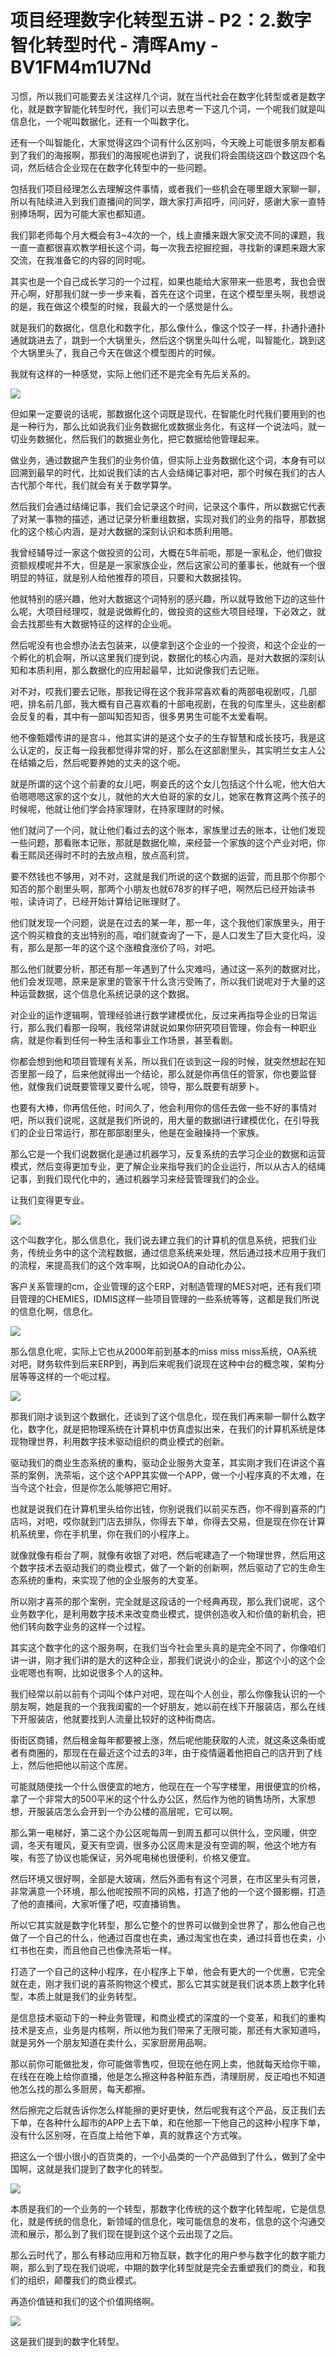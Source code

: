 # 项目经理数字化转型五讲 - P2：2.数字智化转型时代 - 清晖Amy - BV1FM4m1U7Nd

习惯，所以我们可能要去关注这样几个词，就在当代社会在数字化转型或者是数字化，就是数字智能化转型时代，我们可以去思考一下这几个词，一个呢我们就是叫信息化，一个呢叫数据化，还有一个叫数字化。

还有一个叫智能化，大家觉得这四个词有什么区别吗，今天晚上可能很多朋友都看到了我们的海报啊，那我们的海报呢也讲到了，说我们将会围绕这四个数这四个名词，然后结合企业现在在数字化转型中的一些问题。

包括我们项目经理怎么去理解这件事情，或者我们一些机会在哪里跟大家聊一聊，所以有陆续进入到我们直播间的同学，跟大家打声招呼，问问好，感谢大家一直特别捧场啊，因为可能大家也都知道。

我们郭老师每个月大概会有3~4次的一个，线上直播来跟大家交流不同的课题，我一直一直都很喜欢教学相长这个词，每一次我去挖掘挖掘，寻找新的课题来跟大家交流，在我准备它的内容的同时呢。

其实也是一个自己成长学习的一个过程，如果也能给大家带来一些思考，我也会很开心啊，好那我们就一步一步来看，首先在这个词里，在这个模型里头啊，我想说的是，我在做这个模型的时候，我最大的一个感觉是什么。

就是我们的数据化，信息化和数字化，那么像什么，像这个饺子一样，扑通扑通扑通就跳进去了，跳到一个大锅里头，然后这个锅里头叫什么呢，叫智能化，跳到这个大锅里头了，我自己今天在做这个模型图片的时候。

我就有这样的一种感觉，实际上他们还不是完全有先后关系的。

![](img/63d064e7716112f9234d1fe81021d5cd_1.png)

但如果一定要说的话呢，那数据化这个词既是现代，在智能化时代我们要用到的也是一种行为，那么比如说我们业务数据化或数据业务化，有这样一个说法吗，就一切业务数据化，然后我们的数据业务化，把它数据给他管理起来。

做业务，通过数据产生我们的业务价值，但实际上业务数据化这个词，本身有可以回溯到最早的时代，比如说我们读的古人会结绳记事对吧，那个时候在我们的古人古代那个年代，我们就会有关于数学算学。

然后我们会通过结绳记事，我们会记录这个时间，记录这个事件，所以数据它代表了对某一事物的描述，通过记录分析重组数据，实现对我们的业务的指导，那数据化的这个核心内涵，是对大数据的深刻认识和本质利用嗯。

我曾经辅导过一家这个做投资的公司，大概在5年前呃，那是一家私企，他们做投资额规模呢并不大，但是是一家家族企业，然后这家公司的董事长，他就有一个很明显的特征，就是别人给他推荐的项目，只要和大数据挂钩。

他就特别的感兴趣，他对大数据这个词特别的感兴趣，所以就导致他下边的这些什么呢，大项目经理哎，就是说做孵化的，做投资的这些大项目经理，下必效之，就会去找那些有大数据特征的这样的企业呃。

然后呢没有也会想办法去包装来，以便拿到这个企业的一个投资，和这个企业的一个孵化的机会啊，所以这里我们提到说，数据化的核心内涵，是对大数据的深刻认知和本质利用，那么数据化的应用起最早，比如说像我们去记账。

对不对，哎我们要去记账，那我记得在这个我非常喜欢看的两部电视剧哎，几部吧，排名前几部，我大概有自己喜欢看的十部电视剧，在我的句库里头，这些剧都会反复的看，其中有一部叫知否知否，很多男男生可能不太爱看啊。

他不像甄嬛传讲的是宫斗，他其实讲的是这个女子的生存智慧和成长技巧，我是这么认定的，反正每一段我都觉得非常的好，那么在这部剧里头，其实明兰女主人公在结婚之后，然后呢要养她的丈夫的这个呃。

就是所谓的这个这个前妻的女儿吧，啊妾氏的这个女儿包括这个什么呢，他大伯大伯嗯嗯嗯这家的这个女儿，就他的大大伯哥的家的女儿，她家在教育这两个孩子的时候呢，他就让他们学会持家理财，在持家理财的时候。

他们就问了一个问，就让他们看过去的这个账本，家族里过去的账本，让他们发现一些问题，那看账本记账，那就是数据化嘛，来经营一个家族的这个产业对吧，你看王熙凤还得时不时的去放点租，放点高利贷。

要不然钱也不够用，对不对，这就是我们所说的这个数据的运营，而且那个你那个知否的那个剧里头啊，那两个小朋友也就678岁的样子吧，啊然后已经开始读书啦，读诗词了，已经开始计算给记账理财了。

他们就发现一个问题，说是在过去的某一年，那一年，这个我他们家族里头，用于这个购买粮食的支出特别的高，咱们就查询了一下，是人口发生了巨大变化吗，没有，那么是那一年的这个这个涨粮食涨价了吗，对吧。

那么他们就要分析，那还有那一年遇到了什么灾难吗，通过这一系列的数据对比，他们会发现嗯，原来是家里的管家干什么贪污受贿了，所以我们说呢对于大量的这种运营数据，这个信息化系统记录的这个数据。

对企业的运作逻辑啊，管理经验进行数学建模优化，反过来再指导企业的日常运行，那么我们看那一段啊，我经常讲就说如果你研究项目管理，你会有一种职业病，就是你看到任何一种生活和事业工作场景，甚至看剧。

你都会想到他和项目管理有关系，所以我们在谈到这一段的时候，就突然想起在知否里那一段了，后来他就得出一个结论，那么就是你再信任的管家，你也要监督他，就像我们说既要管理又要什么呢，领导，那么既要有胡萝卜。

也要有大棒，你再信任他，时间久了，他会利用你的信任去做一些不好的事情对吧，所以我们说呢，这就是我们所说的，用大量的数据I进行建模优化，在引导我们的企业日常运行，那在那部剧里头，他是在金融操持一个家族。

那么它是一个我们说数据化是通过机器学习，反复系统的去学习企业的数据和运营模式，然后变得更加专业，更了解企业来指导我们的企业运行，所以从古人的结绳记事，到我们现代化中的，通过机器学习来经营管理我们的企业。

让我们变得更专业。

![](img/63d064e7716112f9234d1fe81021d5cd_3.png)

这个叫数字化，那么信息化，我们说去建立我们的计算机的信息系统，把我们业务，传统业务中的这个流程数据，通过信息系统来处理，然后通过技术应用于我们的流程，来提高我们的这个效率啊，比如说OA的自动化办公。

客户关系管理的cm，企业管理的这个ERP，对制造管理的MES对吧，还有我们项目管理的CHEMIES，IDMIS这样一些项目管理的一些系统等等，这都是我们所说的信息化啊，信息化。



![](img/63d064e7716112f9234d1fe81021d5cd_5.png)

那么信息化呢，实际上它也从2000年前到基本的miss miss miss系统，OA系统对吧，财务软件到后来ERP到，再到后来呢我们说现在这种中台的概念唉，架构分层等等这样的一个呃过程。



![](img/63d064e7716112f9234d1fe81021d5cd_7.png)

那我们刚才谈到这个数据化，还谈到了这个信息化，现在我们再来聊一聊什么数字化，数字化，就是把物理系统在计算机中仿真虚拟出来，在我们的计算机系统是体现物理世界，利用数字技术驱动组织的商业模式的创新。

驱动我们的商业生态系统的重构，驱动企业服务大变革，其实刚才我们在讲这个喜茶的案例，洗茶垢，这个这个APP其实做一个APP，做一个小程序真的不太难，在当今这个社会，但是你怎么能够把它用好。

也就是说我们在计算机里头给你出钱，你别说我们以前买东西，你不得到喜茶的门店吗，对吧，哎你就到门店去排队，你得去下单，你得去交易，但是现在你在计算机系统里，你在手机里，你在我们的小程序上。

就像就像有柜台了啊，就像有收银了对吧，然后呢建造了一个物理世界，然后用这个数字技术去驱动我们的商业模式，做了一个新的创新啊，然后驱动了它的生命生态系统的重构，来实现了他的企业服务的大变革。

所以刚才喜茶的那个案例，完全就是这段话的一个经典再现，那么我们说呢，这个业务数字化，是利用数字技术来改变商业模式，提供创造收入和价值的新机会，把他们转向数字业务的这样一个过程。

其实这个数字化的这个服务啊，在我们当今社会里头真的是完全不同了，你像咱们讲一讲，刚才我们讲的是大的这种企业，那我们说说小的企业，那这个小的这个企业呢嗯也有啊，比如说很多个人的这种。

我们经常以前以前有个词叫个体户对吧，现在叫个人创业，那么你像我认识的一个朋友啊，她是我的一个我我闺蜜的一个好朋友，她以前在线下开服装店，那么在线下开服装店，他就要找到人流量比较好的这种街商店。

街街区商铺，然后租金每年都要被上涨，然后呢他能获取的人流，就这条这条街或者有商圈的，那现在在最近这个过去的3年，由于疫情逼着他把自己的店开到了线上，然后他把他以前这个库房。

可能就随便找一个什么很便宜的地方，他现在在一个写字楼里，用很便宜的价格，拿了一个非常大的500平米的这个什么办公区，然后作为他的销售场所，大家想想，开服装店怎么会开到一个办公楼的高层呢，它可以啊。

那么第一电梯好，第二这个办公区呢每周一到周五都可以供什么，空风暖，供空调，冬天有暖风，夏天有空调，很多办公区周末是没有空调的啊，他这个地方有唉，有签了协议也能保证，另外呢电梯也很便利，价格又便宜。

然后环境又很好啊，全部是大玻璃，然后外面有有这个河景，在市区里头有河景，非常满意一个环境，那么他呢按照不同的风格，打造了他的一个这个摄影棚，打造了他的直播间，大家听懂了吧，哎直播销售。

所以它其实就是数字化转型，那么它整个的世界可以做到全世界了，那么他自己也做了一个自己的什么，他通过百度也在卖，通过淘宝也在卖，通过抖音也在卖，小红书也在卖，而且他自己也像洗茶垢一样。

打造了一个自己的这种小程序，在小程序上下单，他会有更大的一个优惠，它完全就在走，刚才我们说的喜茶购物这个模式，那么它其实就是我们说本质上数字化转型，本质上就是我们的业务转型。

是信息技术驱动下的一种业务管理，和商业模式的深度的一个变革，和我们的重构技术是支点，业务是内核啊，所以他为我们带来了无限可能，那还有大家知道吗，就是另外一个朋友知道在卖什么，买家厨房用品啊。

那以前你可能做批发，你可能做零售哎，但现在他在网上卖，他就每天给你干嘛，在线在在晚上给你直播，他是怎么擦这种各种脏东西，清理厨房，反正咱也不知道他怎么找的那么多厨房，每天都擦。

然后擦完之后就告诉你怎么样能擦的更好更快，然后呢我有这个产品，反正我们去下单，在各种什么超市的APP上去下单，和在他那一下他自己的这种小程序下单，没有什么区别呀，在百度上给他下单，真的就靠这个方式唉。

把这么一个很小很小的百货类的，一个小品类的一个产品做到了什么，做到了全中国啊，这就是我们提到了数字化的转型。



![](img/63d064e7716112f9234d1fe81021d5cd_9.png)

本质是我们的一个业务的一个转型，那数字化传统的这个数字化转型呢，它是信息化，就是传统的信息化，新领域的信息化，唉可能信息的发布，信息的这个沟通交流和展示，那么到了我们现在提到这个这个云出现了之后。

那么云时代了，那么有移动应用和万物互联，数字化的用户参与数字化的数字能力啊，那么到了现在我们说呢，中期的数字化转型就是完全去重塑我们的商业，和我们的组织，颠覆我们的商业模式。

再造价值链和我们的这个价值网络啊。

![](img/63d064e7716112f9234d1fe81021d5cd_11.png)

这是我们提到的数字化转型。